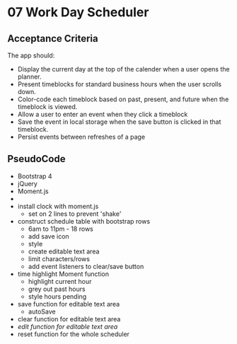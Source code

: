 # 07 Work Day Scheduler
## Acceptance Criteria
 
The app should:
* Display the current day at the top of the calender when a user opens the planner.
* Present timeblocks for standard business hours when the user scrolls down.
* Color-code each timeblock based on past, present, and future when the timeblock is viewed.
* Allow a user to enter an event when they click a timeblock
* Save the event in local storage when the save button is clicked in that timeblock.
* Persist events between refreshes of a page 

## PseudoCode

* Bootstrap 4
* jQuery
* Moment.js
* 
* install clock with moment.js
    * set on 2 lines to prevent 'shake'
* construct schedule table with bootstrap rows
    * 6am to 11pm - 18 rows
    * add save icon
    * style
    * create editable text area
    * limit characters/rows     
    * add event listeners to clear/save button
* time highlight Moment function
    * highlight current hour
    * grey out past hours
    * style hours pending
* save function for editable text area
    * autoSave
* clear function for editable text area
* *edit function for editable text area*
* reset function for the whole scheduler
